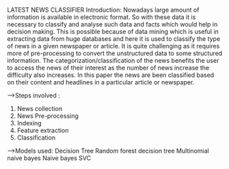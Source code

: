 
LATEST NEWS CLASSIFIER
Introduction:
Nowadays large amount of information is available in electronic format. So with these data it is necessary to classify and analyse such data and facts which would help in decision making. This is possible because of data mining which is useful in extracting data from huge databases and here it is used to classify the type of news in a given newspaper or article. It is quite challenging as it requires more of pre-processing to convert the unstructured data to some structured information. The categorization/classification of the news benefits the user to access the news of their interest as the number of news increase the difficulty also increases. In this paper the news are been classified based on their content and headlines in a particular article or newspaper.

-->Steps involved :
1. News collection 
2. News Pre-processing
3. Indexing 
4. Feature extraction
5. Classification

-->Models used:
  Decision Tree
  Random forest decision tree
  Multinomial naive bayes
  Naive bayes
  SVC

